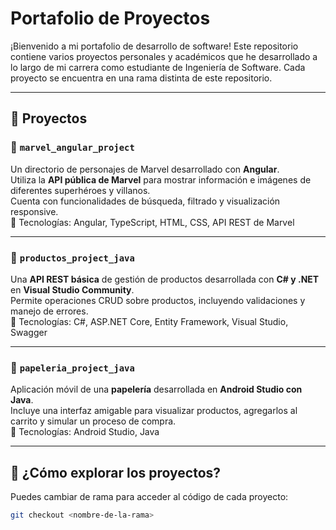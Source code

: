# Portafolio de Proyectos

¡Bienvenido a mi portafolio de desarrollo de software! Este repositorio contiene varios proyectos personales y académicos que he desarrollado a lo largo de mi carrera como estudiante de Ingeniería de Software. Cada proyecto se encuentra en una rama distinta de este repositorio.

---

## 📁 Proyectos

### 🔀 `marvel_angular_project`

Un directorio de personajes de Marvel desarrollado con **Angular**.  
Utiliza la **API pública de Marvel** para mostrar información e imágenes de diferentes superhéroes y villanos.  
Cuenta con funcionalidades de búsqueda, filtrado y visualización responsive.  
🔧 Tecnologías: Angular, TypeScript, HTML, CSS, API REST de Marvel

---

### 🧪 `productos_project_java`

Una **API REST básica** de gestión de productos desarrollada con **C# y .NET** en **Visual Studio Community**.  
Permite operaciones CRUD sobre productos, incluyendo validaciones y manejo de errores.  
🔧 Tecnologías: C#, ASP.NET Core, Entity Framework, Visual Studio, Swagger

---

### 🛒 `papeleria_project_java`

Aplicación móvil de una **papelería** desarrollada en **Android Studio con Java**.  
Incluye una interfaz amigable para visualizar productos, agregarlos al carrito y simular un proceso de compra.  
🔧 Tecnologías: Android Studio, Java

---

## 🔗 ¿Cómo explorar los proyectos?

Puedes cambiar de rama para acceder al código de cada proyecto:

```bash
git checkout <nombre-de-la-rama>
